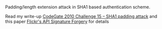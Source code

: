 Padding/length extension attack in SHA1 based authentication scheme.

Read my write-up [CodeGate 2010 Challenge 15 – SHA1 padding attack](http://www.vnsecurity.net/ctf%20-%20clgt%20crew/2010/03/16/codegate_challenge15_sha1_padding_attack.html) and this paper [Flickr's API Signature Forgery](http://netifera.com/research/flickr_api_signature_forgery.pdf) for details 
